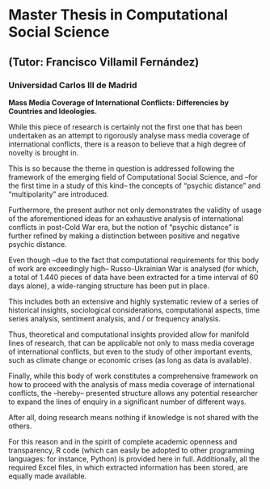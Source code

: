 # Master Thesis in Computational Social Science
## (Tutor: Francisco Villamil Fernández)
### Universidad Carlos III de Madrid



**Mass Media Coverage of International Conflicts: Differencies by Countries and Ideologies.**

While this piece of research is certainly not the first one that has been undertaken as an attempt to rigorously analyse mass media coverage of international conflicts, there is a reason to believe that a high degree of novelty is brought in.

This is so because the theme in question is addressed following the framework of the emerging field of Computational Social Science, and –for the first time in a study of this kind– the concepts of “psychic distance” and “multipolarity” are introduced.

Furthermore, the present author not only demonstrates the validity of usage of the aforementioned ideas for an exhaustive analysis of international conflicts in post-Cold War era, but the notion of “psychic distance” is further refined by making a distinction between positive and negative psychic distance.

Even though –due to the fact that computational requirements for this body of work are exceedingly high– Russo-Ukrainian War is analysed (for which, a total of 1.440 pieces of data have been extracted for a time interval of 60 days alone), a wide-ranging structure has been put in place.

This includes both an extensive and highly systematic review of a series of historical insights, sociological considerations, computational aspects, time series analysis, sentiment analysis, and / or frequency analysis.

Thus, theoretical and computational insights provided allow for manifold lines of research, that can be applicable not only to mass media coverage of international conflicts, but even to the study of other important events, such as climate change or economic crises (as long as data is available).

Finally, while this body of work constitutes a comprehensive framework on how to proceed with the analysis of mass media coverage of international conflicts, the –hereby– presented structure allows any potential researcher to expand the lines of enquiry in a significant number of different ways.

After all, doing research means nothing if knowledge is not shared with the others.

For this reason and in the spirit of complete academic openness and transparency, R code (which can easily be adopted to other programming languages: for instance, Python) is provided here in full. Additionally, all the required Excel files, in which extracted information has been stored, are equally made available.
